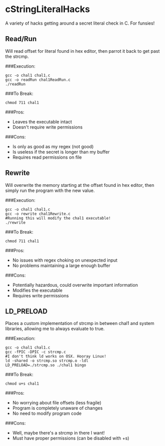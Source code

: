 cStringLiteralHacks
===================

A variety of hacks getting around a secret literal check in C. For funsies!

Read/Run
--------
Will read offset for literal found in hex editor,
then parrot it back to get past the strcmp.

###Execution:

    gcc -o chal1 chal1.c
    gcc -o readRun chal1ReadRun.c
    ./readRun

###To Break:

    chmod 711 chal1

###Pros:
+ Leaves the executable intact
+ Doesn't require write permissions

###Cons:
- Is only as good as my regex (not good)
- Is useless if the secret is longer than my buffer
- Requires read permissions on file

Rewrite
-------
Will overwrite the memory starting at the offset
found in hex editor, then simply run the program
with the new value.

###Execution:

    gcc -o chal1 chal1.c
    gcc -o rewrite chal1Rewrite.c
    #Running this will modify the chal1 executable!
    ./rewrite

###To Break:

    chmod 711 chal1

###Pros:
+ No issues with regex choking on unexpected input
+ No problems maintaining a large enough buffer

###Cons:
- Potentially hazardous, could overwrite important information
- Modifies the executable
- Requires write permissions

LD_PRELOAD
----------
Places a custom implementation of strcmp in between chal1
and system libraries, allowing me to always evaluate to true.

###Execution:

    gcc -o chal1 chal1.c
    gcc -fPIC -DPIC -c strcmp.c
    #I don't think ld works on OSX. Hooray Linux!
    ld -shared -o strcmp.so strcmp.o -ldl
    LD_PRELOAD=./strcmp.so ./chal1 bingo

###To Break:

    chmod u+s chal1

###Pros:
+ No worrying about file offsets (less fragile)
+ Program is completely unaware of changes
+ No need to modify program code

###Cons:
- Well, maybe there's a strcmp in there I want!
- Must have proper permissions (can be disabled with +s)

